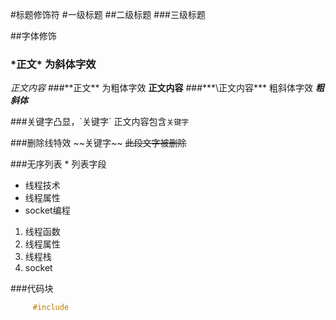 #标题修饰符
#一级标题
##二级标题
###三级标题

##字体修饰
### \*正文\* 为斜体字效
*正文内容*
###\*\*正文\*\* 为粗体字效
**正文内容**
###\*\*\*\正文内容\*\*\* 粗斜体字效
***粗斜体***

###关键字凸显，\`关键字\`
正文内容包含`关键字`

###删除线特效 \~\~关键字\~\~
~~此段文字被删除~~

###无序列表 * 列表字段
* 线程技术
 * 线程属性
* socket编程

1. 线程函数
 1. 线程属性
  1. 线程栈
2. socket

###代码块
```c
     #include
```


